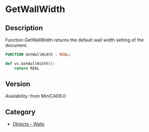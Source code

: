 # GetWallWidth

## Description
Function GetWallWidth returns the default wall width setting of the document.

```pascal
FUNCTION GetWallWidth : REAL;
```

```python
def vs.GetWallWidth():
    return REAL
```

## Version
Availability: from MiniCAD6.0

## Category
* [Objects - Walls](../Categories/Objects%20-%20Walls.md)
